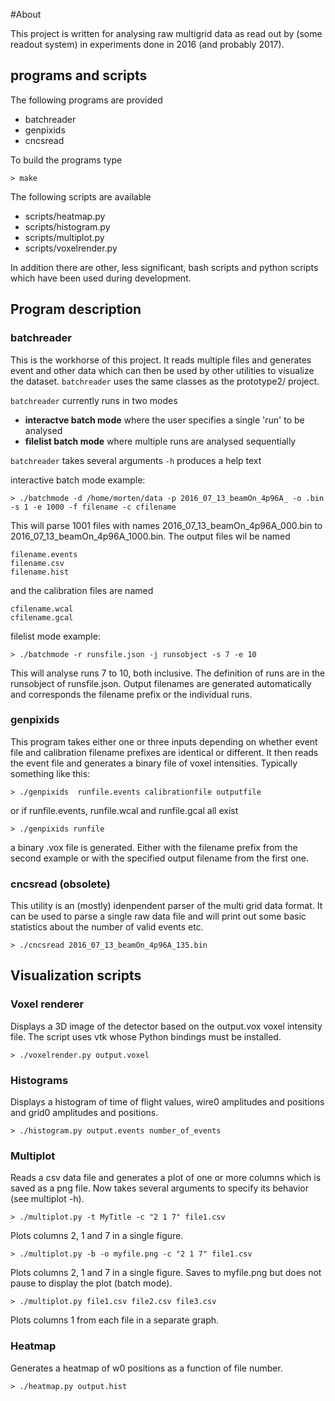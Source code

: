 #About

This project is written for analysing raw multigrid data as read out by
(some readout system) in experiments done in 2016 (and probably 2017).

## programs and scripts

The following programs are provided

 * batchreader
 * genpixids
 * cncsread

 To build the programs type

 `> make`

The following scripts are available

 * scripts/heatmap.py
 * scripts/histogram.py
 * scripts/multiplot.py
 * scripts/voxelrender.py

In addition there are other, less significant, bash scripts and python scripts which have
been used during development.

## Program description

### batchreader
This is the workhorse of this project. It reads multiple files and generates event and other
data which can then be used by other utilities to visualize the dataset. `batchreader` uses
the same classes as the prototype2/ project.

`batchreader` currently runs in two modes

 * **interactve batch mode** where the user specifies a single 'run' to be analysed
 * **filelist batch mode** where multiple runs are analysed sequentially

`batchreader` takes several arguments `-h` produces a help text

interactive batch mode example:

    > ./batchmode -d /home/morten/data -p 2016_07_13_beamOn_4p96A_ -o .bin -s 1 -e 1000 -f filename -c cfilename

This will parse 1001 files with names 2016_07_13_beamOn_4p96A_000.bin to 2016_07_13_beamOn_4p96A_1000.bin. The
output files wil be named

    filename.events
    filename.csv
    filename.hist

and the calibration files are named

    cfilename.wcal
    cfilename.gcal

filelist mode example:

    > ./batchmode -r runsfile.json -j runsobject -s 7 -e 10

This will analyse runs 7 to 10, both inclusive. The definition of runs are in the 
runsobject  of runsfile.json. Output filenames are generated automatically and corresponds 
the filename prefix or the individual runs.

### genpixids

This program takes either one or three inputs depending on whether event file and calibration filename
prefixes are identical or different. It then reads the event file and generates a binary file of voxel 
intensities. Typically something like this:

    > ./genpixids  runfile.events calibrationfile outputfile

or if runfile.events, runfile.wcal and runfile.gcal all exist

    > ./genpixids runfile 


a binary .vox file is generated. Either with the filename prefix from the second example or with the 
specified output filename from the first one.

### cncsread (obsolete)
This utility is an (mostly) idenpendent parser of the multi grid data format. It can be used
to parse a single raw data file and will print out some basic statistics about the number of
valid events etc.

`> ./cncsread 2016_07_13_beamOn_4p96A_135.bin`

## Visualization scripts

### Voxel renderer
Displays a 3D image of the detector based on the output.vox voxel intensity
file. The script uses vtk whose Python bindings must be installed.

    > ./voxelrender.py output.voxel

### Histograms
Displays a histogram of time of flight values, wire0 amplitudes and positions and
grid0 amplitudes and positions.

    > ./histogram.py output.events number_of_events

### Multiplot
Reads a csv data file and generates a plot of one or more columns which is
saved as a png file. Now takes several arguments to specify its behavior
(see multiplot -h).

    > ./multiplot.py -t MyTitle -c "2 1 7" file1.csv

Plots columns 2, 1 and 7 in a single figure.

    > ./multiplot.py -b -o myfile.png -c "2 1 7" file1.csv

Plots columns 2, 1 and 7 in a single figure. Saves to myfile.png but does not pause
to display the plot (batch mode).

    > ./multiplot.py file1.csv file2.csv file3.csv

Plots columns 1 from each file in a separate graph.

### Heatmap
Generates a heatmap of w0 positions as a function of file number.

    > ./heatmap.py output.hist
